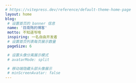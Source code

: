 ```yaml
---
# https://vitepress.dev/reference/default-theme-home-page
layout: home
blog:
 # 设置首页的 banner 信息
 name: '目南殇的博客'
 motto: 不知道写啥
 inspiring: 一名自由开发者
 # 设置首页列表每页展示数量
 pageSize: 6

 # 设置头像分离展示模式
 # avatarMode: split

 # 移动端隐藏头部头像展示
 # minScreenAvatar: false
---
```


